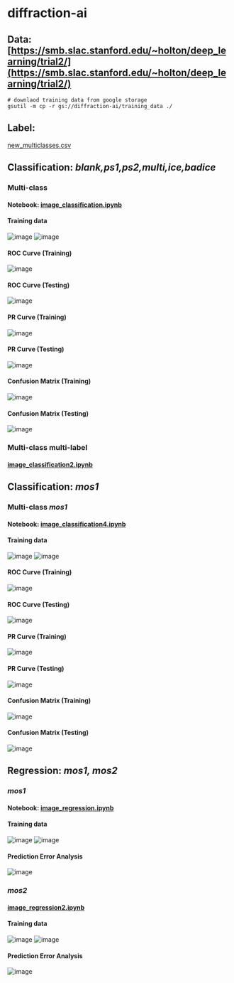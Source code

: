 # diffraction-ai
## Data: [https://smb.slac.stanford.edu/~holton/deep_learning/trial2/](https://smb.slac.stanford.edu/~holton/deep_learning/trial2/)

```
# downlaod training data from google storage
gsutil -m cp -r gs://diffraction-ai/training_data ./
```
## Label:
[new_multiclasses.csv](./new_multiclasses.csv)

## Classification: _blank,ps1,ps2,multi,ice,badice_
### Multi-class

#### Notebook: [image_classification.ipynb](image_classification.ipynb)

#### Training data
![image](./outputs/multiclass_training_samples.png)
![image](./outputs/multiclass_training_data.png)

#### ROC Curve (Training)
![image](./outputs/multiclass_ROC_training.png)

#### ROC Curve (Testing)
![image](./outputs/multiclass_ROC_testing.png)

#### PR Curve (Training)
![image](./outputs/multiclass_PR_training.png)

#### PR Curve (Testing)
![image](./outputs/multiclass_PR_testing.png)

#### Confusion Matrix (Training)
![image](./outputs/multiclass_ConfusionMatrix_training.png)

#### Confusion Matrix (Testing)
![image](./outputs/multiclass_ConfusionMatrix_testing.png)

### Multi-class multi-label
#### [image_classification2.ipynb](image_classification2.ipynb)


## Classification: _mos1_
### Multi-class _mos1_
#### Notebook: [image_classification4.ipynb](image_classification4.ipynb)

#### Training data
![image](./outputs/mos1_classification_training_samples.png)
![image](./outputs/mos1_classification_training_data.png)

#### ROC Curve (Training)
![image](./outputs/mos1_classification_ROC_training.png)

#### ROC Curve (Testing)
![image](./outputs/mos1_classification_ROC_testing.png)

#### PR Curve (Training)
![image](./outputs/mos1_classification_PR_training.png)

#### PR Curve (Testing)
![image](./outputs/mos1_classification_PR_testing.png)

#### Confusion Matrix (Training)
![image](./outputs/mos1_classification_ConfusionMatrix_training.png)

#### Confusion Matrix (Testing)
![image](./outputs/mos1_classification_ConfusionMatrix_testing.png)

## Regression: _mos1, mos2_
### _mos1_
#### Notebook: [image_regression.ipynb](image_regression.ipynb)

#### Training data
![image](./outputs/mos1_regression_training_samples.png)
![image](./outputs/mos1_regression_training_data.png)

#### Prediction Error Analysis
![image](./outputs/mos1_regression_Predict_Error_Analysis.png)


### _mos2_
#### [image_regression2.ipynb](image_regression2.ipynb)

#### Training data
![image](./outputs/mos2_regression_training_samples.png)
![image](./outputs/mos2_regression_training_data.png)

#### Prediction Error Analysis
![image](./outputs/mos2_regression_Predict_Error_Analysis.png)
